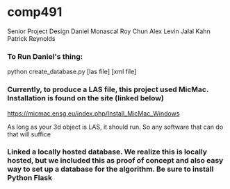 # comp491
Senior Project Design
  Daniel Monascal
  Roy Chun
  Alex Levin 
  Jalal Kahn
  Patrick Reynolds

### To Run Daniel's thing:
python create_database.py [las file] [xml file]

### Currently, to produce a LAS file, this project used MicMac. Installation is found on the site (linked below)
https://micmac.ensg.eu/index.php/Install_MicMac_Windows

As long as your 3d object is LAS, it should run. So any software that can do that will suffice

### Linked a locally hosted database. We realize this is locally hosted, but we included this as proof of concept and also easy way to set up a database for the algorithm. Be sure to install Python Flask
